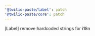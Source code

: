 ```yaml
---
'@twilio-paste/label': patch
'@twilio-paste/core': patch
---
```


[Label] remove hardcoded strings for i18n
